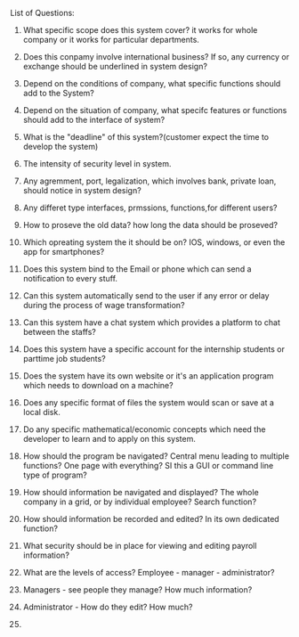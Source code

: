 List of Questions:
1. What specific scope does this system cover? it works for whole company or it works for particular departments.

2. Does this conpamy involve international business? If so, any currency or exchange should be underlined in system design?

3. Depend on the conditions of company, what specific functions should add to the System?

4. Depend on the situation of company, what specifc features or functions should add to the interface of system?

5. What is the "deadline" of this system?(customer expect the time to develop the system)

6. The intensity of security level in system.

7. Any agremment, port, legalization, which involves bank, private loan, should notice in system design?

8. Any differet type interfaces, prmssions, functions,for different users?

9. How to proseve the old data? how long the data should be proseved?

10. Which opreating system the it should be on? IOS, windows, or even the app for smartphones?

11. Does this system bind to the Email or phone which can send a notification to every stuff.

12. Can this system automatically send to the user if any error or delay during the process of wage transformation?

13.  Can this system have a chat system which provides a platform to chat between the staffs?

14. Does this system have a specific account for the internship students or parttime job students?

15. Does the system have its own website or it's an application program which needs to download on a machine?

16. Does any specific format of files the system would scan or save at a local disk. 

17. Do any specific mathematical/economic concepts which need the developer to learn and to apply on this system.

18. How should the program be navigated? Central menu leading to multiple functions? One page with everything? SI this a GUI or command line type of program? 

19. How should information be navigated and displayed? The whole company in a grid, or by individual employee? Search function? 

20. How should information be recorded and edited? In its own dedicated function? 

21. What security should be in place for viewing and editing payroll information?




22.  What are the levels of access? Employee - manager - administrator?

23. Managers - see people they manage? How much information? 

24. Administrator - How do they edit? How much?

25.  
